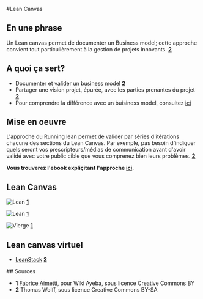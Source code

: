 #Lean Canvas

## En une phrase

Un Lean canvas permet de documenter un Business model; cette approche convient tout particulièrement à la gestion de projets innovants. **[2](#note)**

## A quoi ça sert? 

* Documenter et valider un business model **[2](#note)**
* Partager une vision projet, épurée, avec les parties prenantes du projet **[2](#note)**
* Pour comprendre la différence avec un buisiness model, consultez [ici](https://github.com/WolffThomas/perles_gestion_projets/blob/master/contributions/Lean_vs_Business_Canvases.md)

## Mise en oeuvre

L'approche du Running lean permet de valider par séries d'itérations chacune des sections du Lean Canvas. Par exemple, pas besoin d'indiquer quels seront vos prescripteurs/médias de communication avant d'avoir validé avec votre public cible que vous comprenez bien leurs problèmes. **[2](#note)**

**Vous trouverez l'ebook expliçitant l'approche [ici](http://www.enactusryerson.ca/wp-content/uploads/2014/03/RunningLean.pdf).**

## Lean Canvas

![Lean]( https://framapic.org/qm0OLKG7noR2/xGNAum5W) **[1](#note)**

![Lean](https://framapic.org/67aFwqPW5wyu/xcgUnRyQ) **[1](#note)**

![Vierge](https://framapic.org/e7umOynjhp4r/YZ1xlWZu) **[1](#note)**

## Lean canvas virtuel

* [LeanStack](http://leanstack.com) **[2](#note)**

## Sources

<a id="note">

* **1** [Fabrice Aimetti](http://wiki.ayeba.fr/Lean+Canvas), pour Wiki Ayeba, sous licence Creative Commons BY
* **2** Thomas Wolff, sous licence Creative Commons BY-SA







